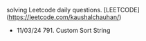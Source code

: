 solving Leetcode daily questions.
[LEETCODE] (https://leetcode.com/kaushalchauhan/)

- 11/03/24 791. Custom Sort String
